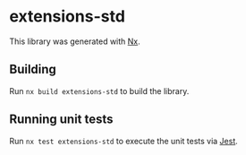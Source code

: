 # extensions-std

This library was generated with [Nx](https://nx.dev).

## Building

Run `nx build extensions-std` to build the library.

## Running unit tests

Run `nx test extensions-std` to execute the unit tests via [Jest](https://jestjs.io).
